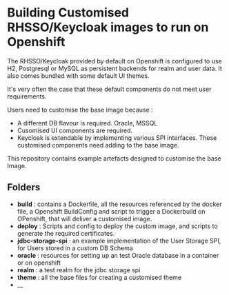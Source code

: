 # Building Customised RHSSO/Keycloak images to run on Openshift

The RHSSO/Keycloak provided by default on Openshift is configured to use H2, Postgresql or MySQL as persistent backends for realm and user data. It also comes bundled with some default UI themes.

It's very often the case that these default components do not meet user requirements.

Users need to customise the base image because :

   * A different DB flavour is required. Oracle, MSSQL
   * Cusomised UI components are required.
   * Keycloak is extendable by implementing various SPI interfaces. These customised components need adding to the base image.

This repository contains example artefacts designed to customise the base Image.

## Folders
   * __build__ : contains a Dockerfile, all the resources referenced by the docker file, a Openshift BuildConfig and script to trigger a Dockerbuild on OPenshift, that will deliver a customised image.
   * __deploy__ : Scripts and config to deploy the custom image, and scripts to generate the required certificates.
   * __jdbc-storage-spi__ : an example implementation of the User Storage SPI, for Users stored in a custom DB Schema
   * __oracle__ : resources for setting up an test Oracle database in a container or on openshift
   * __realm__ : a test realm for the jdbc storage spi
   * __theme__ : all the base files for creating a customised theme
   * __


